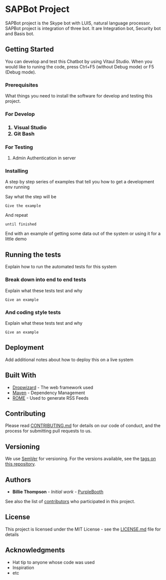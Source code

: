 # SAPBot Project

SAPBot project is the Skype bot with LUIS, natural language processor. SAPBot project is integration of three bot. It are Integration bot, Security bot and Basis bot. 

## Getting Started

You can develop and test this Chatbot by using Vitaul Studio. When you would like to runing the code, press Ctrl+F5 (without Debug mode) or F5 (Debug mode).

### Prerequisites

What things you need to install the software for develop and testing this project.


<h3><b>For Develop</b><h3>
<ol>
<li>Visual Studio</li>
<li>Git Bash</li>
</ol>

<h3><b>For Testing</b></h3>
<ol>
<li>Admin Authentication in server</li>
</ol>


### Installing

A step by step series of examples that tell you how to get a development env running

Say what the step will be

```
Give the example
```

And repeat

```
until finished
```

End with an example of getting some data out of the system or using it for a little demo

## Running the tests

Explain how to run the automated tests for this system

### Break down into end to end tests

Explain what these tests test and why

```
Give an example
```

### And coding style tests

Explain what these tests test and why

```
Give an example
```

## Deployment

Add additional notes about how to deploy this on a live system

## Built With

* [Dropwizard](http://www.dropwizard.io/1.0.2/docs/) - The web framework used
* [Maven](https://maven.apache.org/) - Dependency Management
* [ROME](https://rometools.github.io/rome/) - Used to generate RSS Feeds

## Contributing

Please read [CONTRIBUTING.md](https://gist.github.com/PurpleBooth/b24679402957c63ec426) for details on our code of conduct, and the process for submitting pull requests to us.

## Versioning

We use [SemVer](http://semver.org/) for versioning. For the versions available, see the [tags on this repository](https://github.com/your/project/tags). 

## Authors

* **Billie Thompson** - *Initial work* - [PurpleBooth](https://github.com/PurpleBooth)

See also the list of [contributors](https://github.com/your/project/contributors) who participated in this project.

## License

This project is licensed under the MIT License - see the [LICENSE.md](LICENSE.md) file for details

## Acknowledgments

* Hat tip to anyone whose code was used
* Inspiration
* etc

